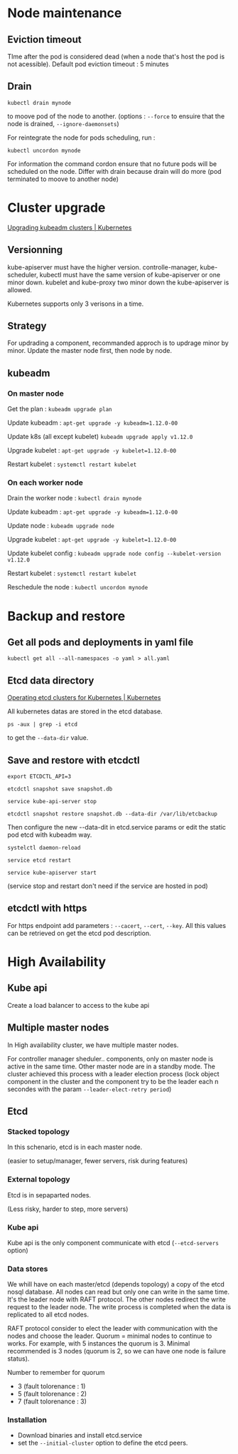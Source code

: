 # Node maintenance

## Eviction timeout

TIme after the pod is considered dead (when a node that's host the pod is not acessible).
Default pod eviction timeout : 5 minutes

## Drain

`kubectl drain mynode`

to moove pod of the node to another. (options : `--force` to ensuire that the node is drained, `--ignore-daemonsets`)

For reintegrate the node for pods scheduling, run :

`kubectl uncordon mynode`

For information the command cordon ensure that no future pods will be scheduled on the node. Differ with drain because drain will do more (pod terminated to moove to another node)

# Cluster upgrade

[Upgrading kubeadm clusters | Kubernetes](https://kubernetes.io/docs/tasks/administer-cluster/kubeadm/kubeadm-upgrade/)

## Versionning

kube-apiserver must have the higher version.
controlle-manager, kube-scheduler, kubectl must have the same version of kube-apiserver or one minor down.
kubelet and kube-proxy two minor down the kube-apiserver is allowed.

Kubernetes supports only 3 verisons in a time.

## Strategy

For updrading a component, recommanded approch is to updrage minor by minor.
Update the master node first, then node by node.

## kubeadm

### On master node

Get the plan :  `kubeadm upgrade plan` 

Update kubeadm : `apt-get upgrade -y kubeadm=1.12.0-00`

Update k8s (all except kubelet) `kubeadm upgrade apply v1.12.0`

Upgrade kubelet : `apt-get upgrade -y kubelet=1.12.0-00`

Restart kubelet : `systemctl restart kubelet`

### On each worker node

Drain the worker node :  `kubectl drain mynode`

Update kubeadm : `apt-get upgrade -y kubeadm=1.12.0-00`

Update node : `kubeadm upgrade node`

Upgrade kubelet : `apt-get upgrade -y kubelet=1.12.0-00`

Update kubelet config :  `kubeadm upgrade node config --kubelet-version v1.12.0`

Restart kubelet : `systemctl restart kubelet`

Reschedule the node :  `kubectl uncordon mynode`

# Backup and restore

## Get all pods and deployments in yaml file

`kubectl get all --all-namespaces -o yaml > all.yaml`

## Etcd data directory

[Operating etcd clusters for Kubernetes | Kubernetes](https://kubernetes.io/docs/tasks/administer-cluster/configure-upgrade-etcd/)

All kubernetes datas are stored in the etcd database. 

`ps -aux | grep -i etcd`

to get the `--data-dir` value.

## Save and restore with etcdctl

`export ETCDCTL_API=3`

`etcdctl snapshot save snapshot.db`

`service kube-api-server stop`

`etcdctl snapshot restore snapshot.db --data-dir /var/lib/etcbackup`

Then configure the new --data-dit in etcd.service params or edit the static pod etcd with kubeadm way.

`systelctl daemon-reload`

`service etcd restart`

`service kube-apiserver start`

(service stop and restart don't need if the service are hosted in pod)

## etcdctl with https

For https endpoint add parameters : `--cacert`, `--cert`, `--key`.
All this values can be retrieved on get the etcd pod description.       

# High Availability

## Kube api

Create a load balancer to access to the kube api

## Multiple master nodes

In High availability cluster, we have multiple master nodes.

For controller manager sheduler.. components, only on master node is active in the same time. Other master node are in a standby mode. The cluster achieved this process with a leader election process (lock object component in the cluster and the component try to be the leader each n secondes with the param `--leader-elect-retry period`)

## Etcd

### Stacked topology

In this schenario, etcd is in each master node.

(easier to setup/manager, fewer servers, risk during features)

### External topology

Etcd is in sepaparted nodes. 

(Less risky, harder to step, more servers)

### Kube api

Kube api is the only component communicate with etcd (`--etcd-servers` option)

### Data stores

We whill have on each master/etcd (depends topology) a copy of the etcd nosql database. All nodes can read but only one can write in the same time. It's the leader node with RAFT protocol. The other nodes redirect the write request to the leader node. The write process is completed when the data is replicated to all etcd nodes.

RAFT protocol consider to elect the leader with communication with the nodes and choose the leader. Quorum = minimal nodes to continue to works. For example, with 5 instances the quorum is 3. Minimal recommended is 3 nodes (quorum is 2, so we can have one node is failure status).

Number to remember for quorum 

- 3 (fault tolorenance : 1)
- 5 (fault tolorenance : 2)
- 7 (fault tolorenance : 3)

### Installation

- Download binaries and install etcd.service
- set the `--initial-cluster` option to define the etcd peers.
